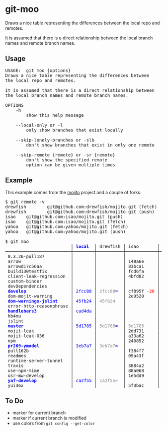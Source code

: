 git-moo
=======

Draws a nice table representing the differences between the local repo and remotes.

It is assumed that there is a direct relationship between the local branch names and remote branch names.



## Usage
<pre>
USAGE:  git moo {options}
Draws a nice table representing the differences between
the local repo and remotes.

It is assumed that there is a direct relationship between
the local branch names and remote branch names.

OPTIONS
    -h
        show this help message

    --local-only or -l
        only show branches that exist locally

    --skip-lonely-branches or -slb
        don't show branches that exist in only one remote

    --skip-remote {remote} or -sr {remote}
        don't show the specified remote
        option can be given multiple times
</pre>


## Example
This example comes from the [mojito](https://github.com/yahoo/mojito) project and a couple of forks.

<pre>
$ git remote -v
drewfish        git@github.com:drewfish/mojito.git (fetch)
drewfish        git@github.com:drewfish/mojito.git (push)
isao    git@github.com:isao/mojito.git (push)
isao    git@github.com:isao/mojito.git (fetch)
yahoo   git@github.com:yahoo/mojito.git (fetch)
yahoo   git@github.com:yahoo/mojito.git (push)

$ git moo
                         │ <span style="color:#00F;font-weight:bold;">local</span>  │ drewfish │ isao       │ yahoo     
─────────────────────────┼────────┼──────────┼────────────┼───────────
 0.3.26-pull187          │        │          │            │ b1036f    
 arrow                   │        │          │ 148a6e     │           
 arrowd17c56aa           │        │          │ 83bca1     │           
 build130testfix         │        │          │ fcd6fa     │           
 client-leak-regression  │        │          │ 4bfd82     │           
 custom-binder           │        │          │            │           
 devDependencies         │        │          │            │           
 <span class="Cbblue">develop</span>                 │ <span class="Cblue">2fcc88</span> │ <span class="Cgrey">2fcc88</span><span class="Cblue">=</span>  │ cf895f <span class="Cred">-20</span> │ 29e030 <span class="Cgreen">+9</span> 
 dom-mojit-warning       │        │          │ 2e9520     │           
 <span class="Cbblue">dom-warnings-jslint</span>     │ <span class="Cblue">45fb24</span> │ <span class="Cgrey">45fb24</span>   │            │           
 error-http-reasonphrase │        │          │            │           
 <span class="Cbblue">handlebars3</span>             │ <span class="Cblue">cad4da</span> │          │            │           
 hb4mu                   │        │          │            │           
 jslint                  │        │          │            │           
 <span class="Cbblue">master</span>                  │ <span class="Cblue">5d1785</span> │ <span class="Cgrey">5d1785</span><span class="Cblue">=</span>  │ <span class="Cgrey">5d1785</span>     │ <span class="Cgrey">5d1785</span>    
 mojit-leak              │        │          │ 2dd731     │           
 mojit-leak-036          │        │          │ a33a62     │ a33a62    
 npm                     │        │          │ 240852     │           
 <span class="Cbblue">pr269-ymodel</span>            │ <span class="Cblue">3eb7a7</span> │ <span class="Cgrey">3eb7a7</span><span class="Cblue">=</span>  │            │           
 pull162b                │        │          │ f384f7     │           
 readmes                 │        │          │ 09a43f     │           
 runtime-server-tunnel   │        │          │            │           
 travis                  │        │          │ 3884a2     │           
 use-npm-mime            │        │          │ 88a068     │           
 usr-mw-develop          │        │          │ 1e5dd9     │           
 <span class="Cbblue">yaf-develop</span>             │ <span class="Cblue">ca2f55</span> │ <span class="Cgrey">ca2f55</span><span class="Cblue">=</span>  │            │           
 yui36x                  │        │          │ 5f3bac     │ 5f3bac    
</pre>
<style>
.Cgrey { color: #888; }
.Cbblue { color: #00F; font-weight: bold; }
.Cblue { color: #00F; }
.Cred { color: #F00; }
.Cgreen { color: #0F0; }
</style>


## To Do
* marker for current branch
* marker if current branch is modified
* use colors from `git config --get-color`


